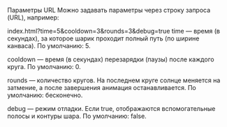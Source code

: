 Параметры URL
Можно задавать параметры через строку запроса (URL), например:

index.html?time=5&cooldown=3&rounds=3&debug=true
time — время (в секундах), за которое шарик проходит полный путь (по ширине канваса).
По умолчанию: 5.

cooldown — время (в секундах) перезарядки (паузы) после каждого круга.
По умолчанию: 0.

rounds — количество кругов. На последнем круге солнце меняется на затмение, а после завершения анимация останавливается.
По умолчанию: бесконечно.

debug — режим отладки. Если true, отображаются вспомогательные полосы и контуры шара.
По умолчанию: false.